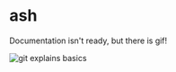 ash
===

Documentation isn't ready, but there is gif!

![git explains basics](https://cloud.githubusercontent.com/assets/674812/4049009/136e51c6-2d49-11e4-9dc2-ea4494d877ba.gif)

